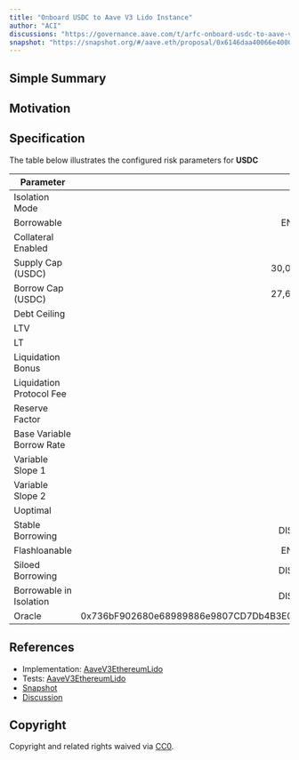 ```yaml
---
title: "Onboard USDC to Aave V3 Lido Instance"
author: "ACI"
discussions: "https://governance.aave.com/t/arfc-onboard-usdc-to-aave-v3-lido-instance/19201"
snapshot: "https://snapshot.org/#/aave.eth/proposal/0x6146daa40066e4000333f628f94263101ae03731ccd9a64303013a26172c9eef"
---
```


## Simple Summary

## Motivation

## Specification

The table below illustrates the configured risk parameters for **USDC**

| Parameter                 |                                      Value |
| ------------------------- | -----------------------------------------: |
| Isolation Mode            |                                      false |
| Borrowable                |                                    ENABLED |
| Collateral Enabled        |                                       true |
| Supply Cap (USDC)         |                                 30,000,000 |
| Borrow Cap (USDC)         |                                 27,600,000 |
| Debt Ceiling              |                                      USD 0 |
| LTV                       |                                        0 % |
| LT                        |                                        0 % |
| Liquidation Bonus         |                                        0 % |
| Liquidation Protocol Fee  |                                       10 % |
| Reserve Factor            |                                       10 % |
| Base Variable Borrow Rate |                                        0 % |
| Variable Slope 1          |                                      5.5 % |
| Variable Slope 2          |                                       60 % |
| Uoptimal                  |                                       92 % |
| Stable Borrowing          |                                   DISABLED |
| Flashloanable             |                                    ENABLED |
| Siloed Borrowing          |                                   DISABLED |
| Borrowable in Isolation   |                                   DISABLED |
| Oracle                    | 0x736bF902680e68989886e9807CD7Db4B3E015d3C |

## References

- Implementation: [AaveV3EthereumLido](https://github.com/bgd-labs/aave-proposals-v3/blob/main/src/20241002_AaveV3EthereumLido_OnboardUSDCToAaveV3LidoInstance/AaveV3EthereumLido_OnboardUSDCToAaveV3LidoInstance_20241002.sol)
- Tests: [AaveV3EthereumLido](https://github.com/bgd-labs/aave-proposals-v3/blob/main/src/20241002_AaveV3EthereumLido_OnboardUSDCToAaveV3LidoInstance/AaveV3EthereumLido_OnboardUSDCToAaveV3LidoInstance_20241002.t.sol)
- [Snapshot](https://snapshot.org/#/aave.eth/proposal/0x6146daa40066e4000333f628f94263101ae03731ccd9a64303013a26172c9eef)
- [Discussion](https://governance.aave.com/t/arfc-onboard-usdc-to-aave-v3-lido-instance/19201)

## Copyright

Copyright and related rights waived via [CC0](https://creativecommons.org/publicdomain/zero/1.0/).
